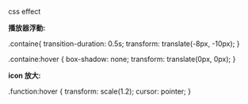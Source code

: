 css effect

**播放器浮動:**

.containe{
transition-duration: 0.5s;
transform: translate(-8px, -10px);
}

.containe:hover {
box-shadow: none;
transform: translate(0px, 0px);
}


**icon 放大:**

.function:hover {
transform: scale(1.2);
cursor: pointer;
}
